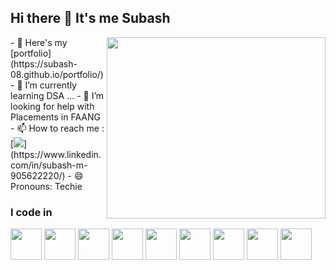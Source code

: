 ## Hi there 👋 It's me Subash


<img align="right" width="350" height="290" src="https://media.giphy.com/media/4KzpjLvJjJknJ5Xuak/giphy.gif">
- 🔭 Here's my [portfolio](https://subash-08.github.io/portfolio/)                                                 
- 🌱 I’m currently learning DSA
...
- 🤔 I’m looking for help with Placements in FAANG
- 📫 How to reach me :
<br /> [<img src="https://img.shields.io/badge/LinkedIn-0077B5?style=for-the-badge&logo=linkedin&logoColor=white" />](https://www.linkedin.com/in/subash-m-905622220/) 
- 😄 Pronouns: Techie

### I code in
<img height="50" width="50" src="https://img.icons8.com/color/48/000000/java-coffee-cup-logo.png" /> <img height="50" width="50" src="https://img.icons8.com/color/48/000000/html-5.png" /> <img height="50" width="50" src="https://img.icons8.com/color/48/000000/css3.png" />  <img height="50" width="50" src="https://img.icons8.com/color/48/000000/bootstrap.png" />
<img height="50" width="50" src="https://img.icons8.com/color/48/000000/javascript.png"/> <img height="50" width="50" src="https://img.icons8.com/color/48/000000/mysql-logo.png"/> <img height="50" width="50" src="https://img.icons8.com/color/48/000000/mongodb.png"/> <img height="50" width="50" src="https://img.icons8.com/color/48/000000/nodejs.png"/>  <img height="50" width="50" src="https://img.icons8.com/fluency/48/000000/handlebar-mustache.png"/> 

